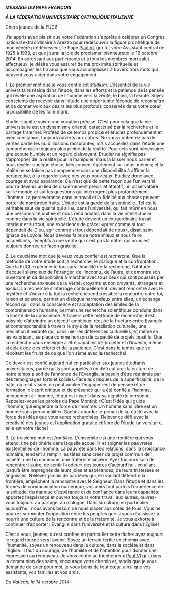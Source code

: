 ***MESSAGE DU PAPE FRANÇOIS***

***À LA FÉDÉRATION UNIVERSITAIRE CATHOLIQUE ITALIENNE***

Chers jeunes de la FUCI!

J’ai appris avec plaisir que votre Fédération s’apprête à célébrer un Congrès national extraordinaire à Arezzo pour redécouvrir la figure prophétique de mon vénéré prédécesseur, le Pape [Paul VI](http://www.vatican.va/holy_father/paul_vi/index_fr.htm), qui fut votre Assistant central de 1925 à 1933, et que j’aurai la joie de proclamer bienheureux le 19 octobre 2014. En adressant aux participants et à tous les membres mon salut affectueux, je désire vous assurer de ma proximité spirituelle et accompagner les travaux que vous accomplissez à travers trois mots qui peuvent vous aider dans votre engagement.

1\. Le premier mot que je vous confie est *studium*. L’essentiel de la vie universitaire réside dans l’étude, dans les efforts et la patience de la pensée qui révèle une aspiration de l’homme vers la vérité, le bien, la beauté. Soyez conscients de recevoir dans l’étude une opportunité féconde de reconnaître et de donner voix aux désirs les plus profonds conservés dans votre cœur, la possibilité de les faire mûrir.

Etudier signifie suivre une vocation précise. C’est pour cela que la vie universitaire est un dynamisme orienté, caractérisé par la recherche et le partage fraternel. Profitez de ce temps propice et étudiez profondément et avec constance, toujours ouverts aux autres. Ne vous contentez pas de vérités partielles ou d’illusions rassurantes, mais accueillez dans l’étude une compréhension toujours plus pleine de la réalité. Pour cela sont nécessaires une écoute humble et un regard clairvoyant. Etudier ne signifie pas s’approprier de la réalité pour la manipuler, mais la laisser nous parler et nous révéler quelque chose, très souvent également sur nous-mêmes; et la réalité ne se laisse pas comprendre sans une disponibilité à affiner la perspective, à la regarder avec des yeux nouveaux. Etudiez donc avec courage et avec espérance. Ce n’est que de cette façon que l’université pourra devenir un lieu de discernement précis et attentif, un observatoire sur le monde et sur les questions qui interrogent plus profondément l’homme. La persévérance dans le travail et la fidélité aux choses peuvent porter de nombreux fruits. L’étude est la garde de la sentinelle. Tel est le véritable saut de qualité qui a lieu dans l’université, qui fait mûrir en nous une personnalité unifiée et nous rend adultes dans la vie intellectuelle comme dans la vie spirituelle. L’étude devient un extraordinaire travail intérieur et surtout, une expérience de grâce: «prier comme si tout dépendait de Dieu, agir comme si tout dépendait de nous», disait saint Ignace de Loyola. Nous devons faire de notre mieux et nous faire accueillants, réceptifs à une vérité qui n’est pas la nôtre, qui nous est toujours donnée de façon gratuite.

2\. Le deuxième mot que je veux vous confier est *recherche.* Que la méthode de votre étude soit la recherche, le dialogue et la confrontation. Que la FUCI expérimente toujours l’humilité de la recherche, l’attitude d’accueil silencieux de l’étranger, de l’inconnu, de l’autre, et démontre son ouverture et sa disponibilité à marcher avec tous ceux qui sont poussés par une recherche anxieuse de la Vérité, croyants et non croyants, étrangers et exclus. La recherche s’interroge continuellement, devient rencontre avec le mystère et s’ouvre à la foi: la recherche rend possible la rencontre entre foi, raison et science, permet un dialogue harmonieux entre elles, un échange fécond qui, dans la conscience et l’acceptation des limites de la compréhension humaine, permet une recherche scientifique conduite dans la liberté de la conscience. A travers cette méthode de recherche, il est possible d’atteindre un objectif ambitieux: réduire la fracture entre Evangile et contemporanéité à travers le style de la médiation culturelle, une médiation itinérante qui, sans nier les différences culturelles, et même en les valorisant, se place comme horizon de capacité de projets positifs. Que la recherche vous enseigne à être capables de projeter et d’investir, même si cela exige des efforts et de la patience. C’est dans le temps que se récoltent les fruits de ce que l’on sème avec la recherche!

Ce devoir est confié aujourd’hui en particulier aux jeunes étudiants universitaires, parce qu’ils sont appelés à un défi culturel: la culture de notre temps a soif de l’annonce de l’Evangile, a besoin d’être réanimée par des témoignages forts et solides. Face aux risques de la superficialité, de la hâte, du relativisme, on peut oublier l’engagement de pensée et de formation, d’esprit critique et de présence qui a été confié à l’homme, uniquement à l’homme, et qui est inscrit dans sa dignité de personne. Rappelez-vous les paroles du Pape Montini: «C’est l’idée qui guide l’homme, qui engendre la force de l’homme. Un homme sans idée est un homme sans personnalité». Sachez aborder le primat de la réalité avec la force des idées que vous aurez recherchées. Relever ce défi avec la créativité des jeunes et l’application gratuite et libre de l’étude universitaire, telle est votre tâche!

3\. Le troisième mot est *frontière.* L’université est une frontière qui vous attend, une périphérie dans laquelle accueillir et soigner les pauvretés existentielles de l’homme. La pauvreté dans les relations, dans la croissance humaine, tendent à remplir les têtes sans créer de projet commun de société, une fin commune, une fraternité sincère. Ayez toujours soin de rencontrer l’autre, de sentir l’«odeur» des jeunes d’aujourd’hui, en allant jusqu’à être imprégnés de leurs joies et espérances, de leurs tristesses et angoisses. N’élevez jamais de barrières qui, en voulant défendre la frontière, empêchent la rencontre avec le Seigneur. Dans l’étude et dans les formes de communication numérique, vos amis font parfois l’expérience de la solitude, du manque d’espérance et de confiance dans leurs capacités: apportez l’espérance et ouvrez toujours votre travail aux autres, ouvrez-vous toujours au partage, au dialogue. Dans la culture, en particulier aujourd’hui, nous avons besoin de nous placer aux côtés de tous. Vous ne pourrez surmonter l’opposition entre les peuples que si vous réussissez à nourrir une culture de la rencontre et de la fraternité. Je vous exhorte à continuer d’apporter l’Evangile dans l’université et la culture dans l’Eglise!

C’est à vous, jeunes, qu’est confiée en particulier cette tâche: ayez toujours le regard tourné vers l’avenir. Soyez un terrain fertile en chemin avec l’humanité, soyez un renouveau dans la culture, dans la société et dans l’Eglise. Il faut du courage, de l’humilité et de l’attention pour donner une expression au renouveau. Je vous confie au bienheureux [Paul VI](http://www.vatican.va/holy_father/paul_vi/index_fr.htm) qui, dans la communion des saints, encourage votre chemin et, tandis que je vous demande de prier pour moi, je vous bénis de tout cœur, ainsi que vos assistants, vos familles et vos amis.

*Du Vatican, le 14 octobre 2014*